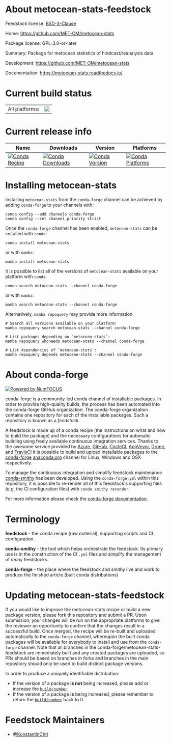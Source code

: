 About metocean-stats-feedstock
==============================

Feedstock license: [BSD-3-Clause](https://github.com/conda-forge/metocean-stats-feedstock/blob/main/LICENSE.txt)

Home: https://github.com/MET-OM/metocean-stats

Package license: GPL-3.0-or-later

Summary: Package for metocean statistics of hindcast/reanalysis data

Development: https://github.com/MET-OM/metocean-stats

Documentation: https://metocean-stats.readthedocs.io/

Current build status
====================


<table><tr><td>All platforms:</td>
    <td>
      <a href="https://dev.azure.com/conda-forge/feedstock-builds/_build/latest?definitionId=20396&branchName=main">
        <img src="https://dev.azure.com/conda-forge/feedstock-builds/_apis/build/status/metocean-stats-feedstock?branchName=main">
      </a>
    </td>
  </tr>
</table>

Current release info
====================

| Name | Downloads | Version | Platforms |
| --- | --- | --- | --- |
| [![Conda Recipe](https://img.shields.io/badge/recipe-metocean--stats-green.svg)](https://anaconda.org/conda-forge/metocean-stats) | [![Conda Downloads](https://img.shields.io/conda/dn/conda-forge/metocean-stats.svg)](https://anaconda.org/conda-forge/metocean-stats) | [![Conda Version](https://img.shields.io/conda/vn/conda-forge/metocean-stats.svg)](https://anaconda.org/conda-forge/metocean-stats) | [![Conda Platforms](https://img.shields.io/conda/pn/conda-forge/metocean-stats.svg)](https://anaconda.org/conda-forge/metocean-stats) |

Installing metocean-stats
=========================

Installing `metocean-stats` from the `conda-forge` channel can be achieved by adding `conda-forge` to your channels with:

```
conda config --add channels conda-forge
conda config --set channel_priority strict
```

Once the `conda-forge` channel has been enabled, `metocean-stats` can be installed with `conda`:

```
conda install metocean-stats
```

or with `mamba`:

```
mamba install metocean-stats
```

It is possible to list all of the versions of `metocean-stats` available on your platform with `conda`:

```
conda search metocean-stats --channel conda-forge
```

or with `mamba`:

```
mamba search metocean-stats --channel conda-forge
```

Alternatively, `mamba repoquery` may provide more information:

```
# Search all versions available on your platform:
mamba repoquery search metocean-stats --channel conda-forge

# List packages depending on `metocean-stats`:
mamba repoquery whoneeds metocean-stats --channel conda-forge

# List dependencies of `metocean-stats`:
mamba repoquery depends metocean-stats --channel conda-forge
```


About conda-forge
=================

[![Powered by
NumFOCUS](https://img.shields.io/badge/powered%20by-NumFOCUS-orange.svg?style=flat&colorA=E1523D&colorB=007D8A)](https://numfocus.org)

conda-forge is a community-led conda channel of installable packages.
In order to provide high-quality builds, the process has been automated into the
conda-forge GitHub organization. The conda-forge organization contains one repository
for each of the installable packages. Such a repository is known as a *feedstock*.

A feedstock is made up of a conda recipe (the instructions on what and how to build
the package) and the necessary configurations for automatic building using freely
available continuous integration services. Thanks to the awesome service provided by
[Azure](https://azure.microsoft.com/en-us/services/devops/), [GitHub](https://github.com/),
[CircleCI](https://circleci.com/), [AppVeyor](https://www.appveyor.com/),
[Drone](https://cloud.drone.io/welcome), and [TravisCI](https://travis-ci.com/)
it is possible to build and upload installable packages to the
[conda-forge](https://anaconda.org/conda-forge) [anaconda.org](https://anaconda.org/)
channel for Linux, Windows and OSX respectively.

To manage the continuous integration and simplify feedstock maintenance
[conda-smithy](https://github.com/conda-forge/conda-smithy) has been developed.
Using the ``conda-forge.yml`` within this repository, it is possible to re-render all of
this feedstock's supporting files (e.g. the CI configuration files) with ``conda smithy rerender``.

For more information please check the [conda-forge documentation](https://conda-forge.org/docs/).

Terminology
===========

**feedstock** - the conda recipe (raw material), supporting scripts and CI configuration.

**conda-smithy** - the tool which helps orchestrate the feedstock.
                   Its primary use is in the construction of the CI ``.yml`` files
                   and simplify the management of *many* feedstocks.

**conda-forge** - the place where the feedstock and smithy live and work to
                  produce the finished article (built conda distributions)


Updating metocean-stats-feedstock
=================================

If you would like to improve the metocean-stats recipe or build a new
package version, please fork this repository and submit a PR. Upon submission,
your changes will be run on the appropriate platforms to give the reviewer an
opportunity to confirm that the changes result in a successful build. Once
merged, the recipe will be re-built and uploaded automatically to the
`conda-forge` channel, whereupon the built conda packages will be available for
everybody to install and use from the `conda-forge` channel.
Note that all branches in the conda-forge/metocean-stats-feedstock are
immediately built and any created packages are uploaded, so PRs should be based
on branches in forks and branches in the main repository should only be used to
build distinct package versions.

In order to produce a uniquely identifiable distribution:
 * If the version of a package **is not** being increased, please add or increase
   the [``build/number``](https://docs.conda.io/projects/conda-build/en/latest/resources/define-metadata.html#build-number-and-string).
 * If the version of a package **is** being increased, please remember to return
   the [``build/number``](https://docs.conda.io/projects/conda-build/en/latest/resources/define-metadata.html#build-number-and-string)
   back to 0.

Feedstock Maintainers
=====================

* [@KonstantinChri](https://github.com/KonstantinChri/)

